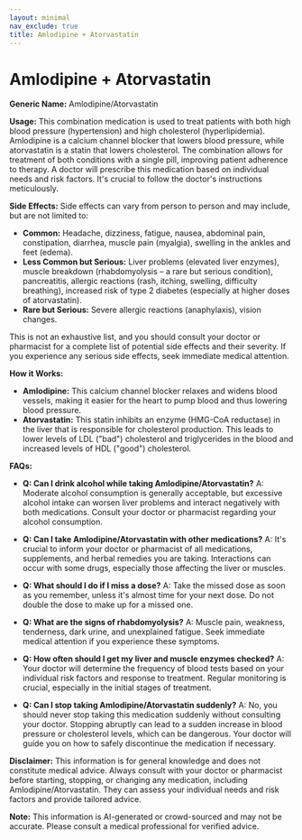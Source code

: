 ```yaml
---
layout: minimal
nav_exclude: true
title: Amlodipine + Atorvastatin
---
```


# Amlodipine + Atorvastatin

**Generic Name:** Amlodipine/Atorvastatin

**Usage:** This combination medication is used to treat patients with both high blood pressure (hypertension) and high cholesterol (hyperlipidemia).  Amlodipine is a calcium channel blocker that lowers blood pressure, while atorvastatin is a statin that lowers cholesterol.  The combination allows for treatment of both conditions with a single pill, improving patient adherence to therapy.  A doctor will prescribe this medication based on individual needs and risk factors.  It's crucial to follow the doctor's instructions meticulously.

**Side Effects:**  Side effects can vary from person to person and may include, but are not limited to:

* **Common:** Headache, dizziness, fatigue, nausea, abdominal pain, constipation, diarrhea, muscle pain (myalgia), swelling in the ankles and feet (edema).
* **Less Common but Serious:**  Liver problems (elevated liver enzymes), muscle breakdown (rhabdomyolysis – a rare but serious condition), pancreatitis, allergic reactions (rash, itching, swelling, difficulty breathing), increased risk of type 2 diabetes (especially at higher doses of atorvastatin).
* **Rare but Serious:**  Severe allergic reactions (anaphylaxis),  vision changes.

This is not an exhaustive list, and you should consult your doctor or pharmacist for a complete list of potential side effects and their severity.  If you experience any serious side effects, seek immediate medical attention.


**How it Works:**

* **Amlodipine:** This calcium channel blocker relaxes and widens blood vessels, making it easier for the heart to pump blood and thus lowering blood pressure.
* **Atorvastatin:** This statin inhibits an enzyme (HMG-CoA reductase) in the liver that is responsible for cholesterol production. This leads to lower levels of LDL ("bad") cholesterol and triglycerides in the blood and increased levels of HDL ("good") cholesterol.


**FAQs:**

* **Q: Can I drink alcohol while taking Amlodipine/Atorvastatin?** A:  Moderate alcohol consumption is generally acceptable, but excessive alcohol intake can worsen liver problems and interact negatively with both medications. Consult your doctor or pharmacist regarding your alcohol consumption.

* **Q: Can I take Amlodipine/Atorvastatin with other medications?** A:  It's crucial to inform your doctor or pharmacist of all medications, supplements, and herbal remedies you are taking.  Interactions can occur with some drugs, especially those affecting the liver or muscles.

* **Q: What should I do if I miss a dose?** A:  Take the missed dose as soon as you remember, unless it's almost time for your next dose.  Do not double the dose to make up for a missed one.

* **Q:  What are the signs of rhabdomyolysis?** A: Muscle pain, weakness, tenderness, dark urine, and unexplained fatigue.  Seek immediate medical attention if you experience these symptoms.

* **Q:  How often should I get my liver and muscle enzymes checked?** A: Your doctor will determine the frequency of blood tests based on your individual risk factors and response to treatment.  Regular monitoring is crucial, especially in the initial stages of treatment.

* **Q:  Can I stop taking Amlodipine/Atorvastatin suddenly?** A:  No, you should never stop taking this medication suddenly without consulting your doctor.  Stopping abruptly can lead to a sudden increase in blood pressure or cholesterol levels, which can be dangerous.  Your doctor will guide you on how to safely discontinue the medication if necessary.


**Disclaimer:** This information is for general knowledge and does not constitute medical advice. Always consult with your doctor or pharmacist before starting, stopping, or changing any medication, including Amlodipine/Atorvastatin.  They can assess your individual needs and risk factors and provide tailored advice.


**Note:** This information is AI-generated or crowd-sourced and may not be accurate. Please consult a medical professional for verified advice.